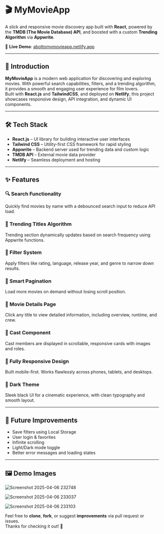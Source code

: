 # 🎬 MyMovieApp

A slick and responsive movie discovery app built with **React**, powered by the **TMDB (The Movie Database) API**, and boosted with a custom **Trending Algorithm** via **Appwrite**.

🔗 **Live Demo**: [abottomymovieapp.netlify.app](https://abottomymovieapp.netlify.app)

---

## 🚀 Introduction

**MyMovieApp** is a modern web application for discovering and exploring movies. With powerful search capabilities, filters, and a trending algorithm, it provides a smooth and engaging user experience for film lovers.  
Built with **React.js** and **TailwindCSS**, and deployed on **Netlify**, this project showcases responsive design, API integration, and dynamic UI components.

---

## 🛠️ Tech Stack

- **React.js** – UI library for building interactive user interfaces  
- **Tailwind CSS** – Utility-first CSS framework for rapid styling  
- **Appwrite** – Backend server used for trending data and custom logic  
- **TMDB API** – External movie data provider  
- **Netlify** – Seamless deployment and hosting  

---

## ✨ Features

### 🔍 Search Functionality
Quickly find movies by name with a debounced search input to reduce API load.

### 🔢 Trending Titles Algorithm
Trending section dynamically updates based on search frequency using Appwrite functions.

### 🎯 Filter System
Apply filters like rating, language, release year, and genre to narrow down results.

### 🧠 Smart Pagination
Load more movies on demand without losing scroll position.

### 📄 Movie Details Page
Click any title to view detailed information, including overview, runtime, and crew.

### 🎥 Cast Component
Cast members are displayed in scrollable, responsive cards with images and roles.

### 📱 Fully Responsive Design
Built mobile-first. Works flawlessly across phones, tablets, and desktops.

### 🌙 Dark Theme
Sleek black UI for a cinematic experience, with clean typography and smooth layout.

---

## 🧪 Future Improvements

- Save filters using Local Storage  
- User login & favorites  
- Infinite scrolling  
- Light/Dark mode toggle  
- Better error messages and loading states  

---

## 🖼 Demo Images


![Screenshot 2025-04-06 232748](https://github.com/user-attachments/assets/8aa026db-cd83-472c-b29a-ac969f53fbbe)


![Screenshot 2025-04-06 233037](https://github.com/user-attachments/assets/aba928aa-052c-4309-8b7f-5d055bda3ce9)


![Screenshot 2025-04-06 233103](https://github.com/user-attachments/assets/565c9897-c3bb-48be-984a-016db03d328c)

Feel free to **clone**, **fork**, or suggest **improvements** via pull request or issues.  
Thanks for checking it out! 🚀


